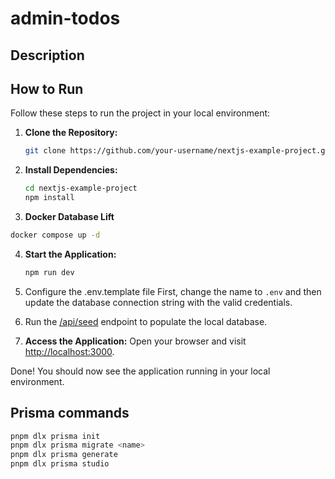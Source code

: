 # admin-todos

## Description

## How to Run

Follow these steps to run the project in your local environment:

1. **Clone the Repository:**

   ```bash
   git clone https://github.com/your-username/nextjs-example-project.git
   ```

2. **Install Dependencies:**

   ```bash
   cd nextjs-example-project
   npm install
   ```

3. **Docker Database Lift**

```bash
docker compose up -d
```

4. **Start the Application:**

   ```bash
   npm run dev
   ```

5. Configure the .env.template file
   First, change the name to `.env` and then update the database connection string with the valid credentials.

6. Run the [/api/seed](http://localhost:3000/api/seed) endpoint to populate the local database.

7. **Access the Application:**
   Open your browser and visit [http://localhost:3000](http://localhost:3000).

Done! You should now see the application running in your local environment.

## Prisma commands

```bash
pnpm dlx prisma init
pnpm dlx prisma migrate <name>
pnpm dlx prisma generate
pnpm dlx prisma studio

```
